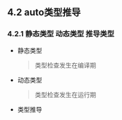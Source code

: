 ## 4.2 auto类型推导

### 4.2.1 静态类型 动态类型 推导类型 

- 静态类型
    > 类型检查发生在编译期

- 动态类型
    > 类型检查发生在运行期
    
- 类型推导